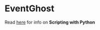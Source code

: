 # EventGhost

Read [here](https://eventghost.readthedocs.io/en/latest/scripting.html) for info on **Scripting with Python**
